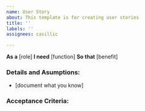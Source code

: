 ```yaml
---
name: User Story
about: This template is for creating user stories
title: ''
labels: ''
assignees: casillic

---
```


**As a** [role]
**I need** [function]
**So that** [benefit]

### Details and Asumptions:
* [document what you know]

### Acceptance Criteria:
